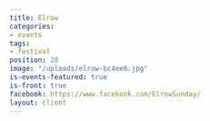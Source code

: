 ```yaml
---
title: Elrow
categories:
- events
tags:
- festival
position: 28
image: "/uploads/elrow-bc4ee6.jpg"
is-events-featured: true
is-front: true
facebook: https://www.facebook.com/ElrowSunday/
layout: client
---
```


